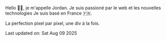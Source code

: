 
Hello 👋🏻, je m'appelle Jordan.
Je suis passioné par le web et les nouvelles technologies
Je suis basé en France 🇫🇷. 


<!--START SENTENCE-->
La perfection pixel par pixel, une div à la fois.
<!--END SENTENCE-->

<!--START DATE-->
Last updated on: Sat Aug 09 2025
<!--END DATE-->


